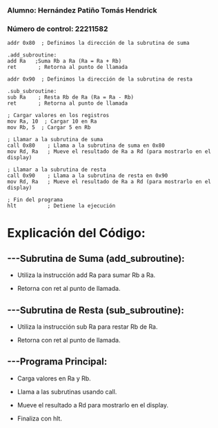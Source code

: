 ### Alumno: Hernández Patiño Tomás Hendrick
### Número de control: 22211582


    addr 0x80  ; Definimos la dirección de la subrutina de suma 

    .add_subroutine:
    add Ra   ;Suma Rb a Ra (Ra = Ra + Rb)
    ret       ; Retorna al punto de llamada

    addr 0x90  ; Definimos la dirección de la subrutina de resta
    
    .sub_subroutine:
    sub Ra    ; Resta Rb de Ra (Ra = Ra - Rb)
    ret       ; Retorna al punto de llamada

    ; Cargar valores en los registros
    mov Ra, 10  ; Cargar 10 en Ra
    mov Rb, 5  ; Cargar 5 en Rb

    ; Llamar a la subrutina de suma
    call 0x80    ; Llama a la subrutina de suma en 0x80
    mov Rd, Ra   ; Mueve el resultado de Ra a Rd (para mostrarlo en el display)

    ; Llamar a la subrutina de resta
    call 0x90    ; Llama a la subrutina de resta en 0x90
    mov Rd, Ra   ; Mueve el resultado de Ra a Rd (para mostrarlo en el display)

    ; Fin del programa
    hlt          ; Detiene la ejecución


# Explicación del Código:

## ---Subrutina de Suma (add_subroutine):

 - Utiliza la instrucción add Ra para sumar Rb a Ra.

 - Retorna con ret al punto de llamada.

## ---Subrutina de Resta (sub_subroutine):

 - Utiliza la instrucción sub Ra para restar Rb de Ra.

 - Retorna con ret al punto de llamada.

## ---Programa Principal:

 - Carga valores en Ra y Rb.

 - Llama a las subrutinas usando call.

 - Mueve el resultado a Rd para mostrarlo en el display.

 - Finaliza con hlt.

